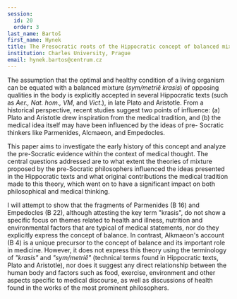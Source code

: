 ```yaml
---
session:
  id: 20
  order: 3
last_name: Bartoš
first_name: Hynek
title: The Presocratic roots of the Hippocratic concept of balanced mixtures
institution: Charles University, Prague
email: hynek.bartos@centrum.cz
---
```


The assumption that the optimal and healthy condition of a living organism can be equated with a balanced mixture (*sym/metriê krasis*) of opposing qualities in the body is explicitly accepted in several Hippocratic texts (such as *Aer., Nat. hom., VM*, and *Vict*.), in late Plato and Aristotle. From a historical perspective, recent studies suggest two points of influence: (a) Plato and Aristotle drew inspiration from the medical tradition, and (b) the medical idea itself may have been influenced by the ideas of pre- Socratic thinkers like Parmenides, Alcmaeon, and Empedocles.

This paper aims to investigate the early history of this concept and analyze the pre-Socratic evidence within the context of medical thought. The central questions addressed are to what extent the theories of mixture proposed by the pre-Socratic philosophers influenced the ideas presented in the Hippocratic texts and what original contributions the medical tradition made to this theory, which went on to have a significant impact on both philosophical and medical thinking.

I will attempt to show that the fragments of Parmenides (B 16) and Empedocles (B 22), although attesting the key term "krasis", do not show a specific focus on themes related to health and illness, nutrition and environmental factors that are typical of medical statements, nor do they explicitly express the concept of balance. In contrast, Alkmaeon's account (B 4) is a unique precursor to the concept of balance and its important role in medicine. However, it does not express this theory using the terminology of *"krasis"* and *"sym/metriê"* (technical terms found in Hippocratic texts, Plato and Aristotle), nor does it suggest any direct relationship between the human body and factors such as food, exercise, environment and other aspects specific to medical discourse, as well as discussions of health found in the works of the most prominent philosophers.

